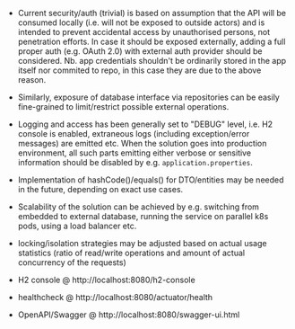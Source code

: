 * Current security/auth (trivial) is based on assumption that the API will be consumed
locally (i.e. will not be exposed to outside actors) and is intended to prevent accidental 
access by unauthorised persons, not penetration efforts. In case it should be exposed
externally, adding a full proper auth (e.g. OAuth 2.0) with external auth provider should be
considered.
Nb. app credentials shouldn't be ordinarily stored in the app itself nor commited to repo,
in this case they are due to the above reason.
* Similarly, exposure of database interface via repositories can be easily fine-grained
to limit/restrict possible external operations.
* Logging and access has been generally set to "DEBUG" level, i.e. H2 console is enabled,
extraneous logs (including exception/error messages) are emitted etc. When the solution
goes into production environment, all such parts emitting either verbose or sensitive
information should be disabled by e.g. `application.properties`.
* Implementation of hashCode()/equals() for DTO/entities may be needed in the future,
depending on exact use cases.
* Scalability of the solution can be achieved by e.g. switching from embedded to external
database, running the service on parallel k8s pods, using a load balancer etc. 
* locking/isolation strategies may be adjusted based on actual usage statistics
(ratio of read/write operations and amount of actual concurrency of the requests)

* H2 console @ http://localhost:8080/h2-console
* healthcheck @ http://localhost:8080/actuator/health
* OpenAPI/Swagger @ http://localhost:8080/swagger-ui.html
